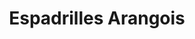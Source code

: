 ---
title: "Espadrilles Arangois"
url: /saint-jean-pied-de-port/espadrilles-arangois/
shop: Schuhe
---